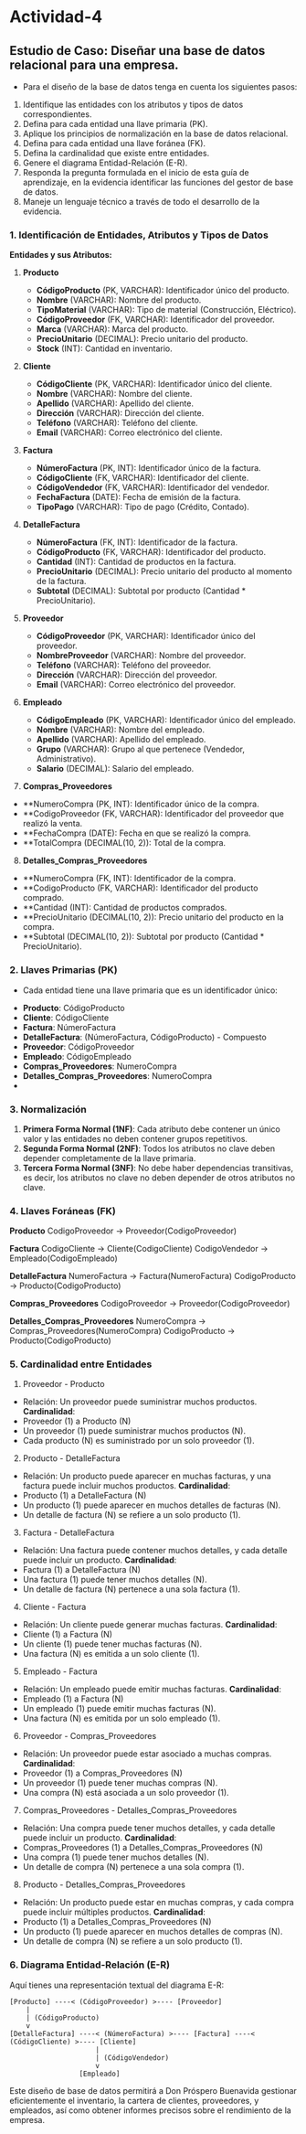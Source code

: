 # Actividad-4
## Estudio de Caso: Diseñar una base de datos relacional para una empresa.

* Para el diseño de la base de datos tenga en cuenta los siguientes pasos:
1. Identifique las entidades con los atributos y tipos de datos correspondientes.
2. Defina para cada entidad una llave primaria (PK).
3. Aplique los principios de normalización en la base de datos relacional.
4. Defina para cada entidad una llave foránea (FK).
5. Defina la cardinalidad que existe entre entidades.
6. Genere el diagrama Entidad-Relación (E-R).
7. Responda la pregunta formulada en el inicio de esta guía de aprendizaje, en la evidencia identificar las funciones del gestor de base de datos.
8. Maneje un lenguaje técnico a través de todo el desarrollo de la evidencia.

### 1. Identificación de Entidades, Atributos y Tipos de Datos

**Entidades y sus Atributos:**

1. **Producto**
   - **CódigoProducto** (PK, VARCHAR): Identificador único del producto.
   - **Nombre** (VARCHAR): Nombre del producto.
   - **TipoMaterial** (VARCHAR): Tipo de material (Construcción, Eléctrico).
   - **CódigoProveedor** (FK, VARCHAR): Identificador del proveedor.
   - **Marca** (VARCHAR): Marca del producto.
   - **PrecioUnitario** (DECIMAL): Precio unitario del producto.
   - **Stock** (INT): Cantidad en inventario.

2. **Cliente**
   - **CódigoCliente** (PK, VARCHAR): Identificador único del cliente.
   - **Nombre** (VARCHAR): Nombre del cliente.
   - **Apellido** (VARCHAR): Apellido del cliente.
   - **Dirección** (VARCHAR): Dirección del cliente.
   - **Teléfono** (VARCHAR): Teléfono del cliente.
   - **Email** (VARCHAR): Correo electrónico del cliente.

3. **Factura**
   - **NúmeroFactura** (PK, INT): Identificador único de la factura.
   - **CódigoCliente** (FK, VARCHAR): Identificador del cliente.
   - **CódigoVendedor** (FK, VARCHAR): Identificador del vendedor.
   - **FechaFactura** (DATE): Fecha de emisión de la factura.
   - **TipoPago** (VARCHAR): Tipo de pago (Crédito, Contado).

4. **DetalleFactura**
   - **NúmeroFactura** (FK, INT): Identificador de la factura.
   - **CódigoProducto** (FK, VARCHAR): Identificador del producto.
   - **Cantidad** (INT): Cantidad de productos en la factura.
   - **PrecioUnitario** (DECIMAL): Precio unitario del producto al momento de la factura.
   - **Subtotal** (DECIMAL): Subtotal por producto (Cantidad * PrecioUnitario).

5. **Proveedor**
   - **CódigoProveedor** (PK, VARCHAR): Identificador único del proveedor.
   - **NombreProveedor** (VARCHAR): Nombre del proveedor.
   - **Teléfono** (VARCHAR): Teléfono del proveedor.
   - **Dirección** (VARCHAR): Dirección del proveedor.
   - **Email** (VARCHAR): Correo electrónico del proveedor.

6. **Empleado**
   - **CódigoEmpleado** (PK, VARCHAR): Identificador único del empleado.
   - **Nombre** (VARCHAR): Nombre del empleado.
   - **Apellido** (VARCHAR): Apellido del empleado.
   - **Grupo** (VARCHAR): Grupo al que pertenece (Vendedor, Administrativo).
   - **Salario** (DECIMAL): Salario del empleado.
     
7. **Compras_Proveedores**
 - **NumeroCompra (PK, INT): Identificador único de la compra.
 - **CodigoProveedor (FK, VARCHAR): Identificador del proveedor que realizó la venta.
 - **FechaCompra (DATE): Fecha en que se realizó la compra.
 - **TotalCompra (DECIMAL(10, 2)): Total de la compra.

8. **Detalles_Compras_Proveedores**
 - **NumeroCompra (FK, INT): Identificador de la compra.
 - **CodigoProducto (FK, VARCHAR): Identificador del producto comprado.
 - **Cantidad (INT): Cantidad de productos comprados.
 - **PrecioUnitario (DECIMAL(10, 2)): Precio unitario del producto en la compra.
 - **Subtotal (DECIMAL(10, 2)): Subtotal por producto (Cantidad * PrecioUnitario).

### 2. Llaves Primarias (PK)

* Cada entidad tiene una llave primaria que es un identificador único:
- **Producto**: CódigoProducto
- **Cliente**: CódigoCliente
- **Factura**: NúmeroFactura
- **DetalleFactura**: (NúmeroFactura, CódigoProducto) - Compuesto
- **Proveedor**: CódigoProveedor
- **Empleado**: CódigoEmpleado
- **Compras_Proveedores**: NumeroCompra
- **Detalles_Compras_Proveedores**: NumeroCompra
- 
### 3. Normalización

1. **Primera Forma Normal (1NF)**: Cada atributo debe contener un único valor y las entidades no deben contener grupos repetitivos.
2. **Segunda Forma Normal (2NF)**: Todos los atributos no clave deben depender completamente de la llave primaria.
3. **Tercera Forma Normal (3NF)**: No debe haber dependencias transitivas, es decir, los atributos no clave no deben depender de otros atributos no clave.

### 4. Llaves Foráneas (FK)

**Producto**
CodigoProveedor → Proveedor(CodigoProveedor)

**Factura**
CodigoCliente → Cliente(CodigoCliente)
CodigoVendedor → Empleado(CodigoEmpleado)

**DetalleFactura**
NumeroFactura → Factura(NumeroFactura)
CodigoProducto → Producto(CodigoProducto)

**Compras_Proveedores**
CodigoProveedor → Proveedor(CodigoProveedor)

**Detalles_Compras_Proveedores**
NumeroCompra → Compras_Proveedores(NumeroCompra)
CodigoProducto → Producto(CodigoProducto)

### 5. Cardinalidad entre Entidades

1. Proveedor - Producto
* Relación: Un proveedor puede suministrar muchos productos.
**Cardinalidad**:
* Proveedor (1) a Producto (N)
* Un proveedor (1) puede suministrar muchos productos (N).
* Cada producto (N) es suministrado por un solo proveedor (1).

2. Producto - DetalleFactura
* Relación: Un producto puede aparecer en muchas facturas, y una factura puede incluir muchos productos.
**Cardinalidad**:
* Producto (1) a DetalleFactura (N)
* Un producto (1) puede aparecer en muchos detalles de facturas (N).
* Un detalle de factura (N) se refiere a un solo producto (1).

3. Factura - DetalleFactura
* Relación: Una factura puede contener muchos detalles, y cada detalle puede incluir un producto.
**Cardinalidad**:
* Factura (1) a DetalleFactura (N)
* Una factura (1) puede tener muchos detalles (N).
* Un detalle de factura (N) pertenece a una sola factura (1).

4. Cliente - Factura
* Relación: Un cliente puede generar muchas facturas.
**Cardinalidad**:
* Cliente (1) a Factura (N)
* Un cliente (1) puede tener muchas facturas (N).
* Una factura (N) es emitida a un solo cliente (1).

5. Empleado - Factura
* Relación: Un empleado puede emitir muchas facturas.
**Cardinalidad**:
* Empleado (1) a Factura (N)
* Un empleado (1) puede emitir muchas facturas (N).
* Una factura (N) es emitida por un solo empleado (1).

6. Proveedor - Compras_Proveedores
* Relación: Un proveedor puede estar asociado a muchas compras.
**Cardinalidad**:
* Proveedor (1) a Compras_Proveedores (N)
* Un proveedor (1) puede tener muchas compras (N).
* Una compra (N) está asociada a un solo proveedor (1).

7. Compras_Proveedores - Detalles_Compras_Proveedores
* Relación: Una compra puede tener muchos detalles, y cada detalle puede incluir un producto.
**Cardinalidad**:
* Compras_Proveedores (1) a Detalles_Compras_Proveedores (N)
* Una compra (1) puede tener muchos detalles (N).
* Un detalle de compra (N) pertenece a una sola compra (1).

8. Producto - Detalles_Compras_Proveedores
* Relación: Un producto puede estar en muchas compras, y cada compra puede incluir múltiples productos.
**Cardinalidad**:
* Producto (1) a Detalles_Compras_Proveedores (N)
* Un producto (1) puede aparecer en muchos detalles de compras (N).
* Un detalle de compra (N) se refiere a un solo producto (1).

### 6. Diagrama Entidad-Relación (E-R)

Aquí tienes una representación textual del diagrama E-R:

```
[Producto] ----< (CódigoProveedor) >---- [Proveedor]
    |
    | (CódigoProducto)
    v
[DetalleFactura] ----< (NúmeroFactura) >---- [Factura] ----< (CódigoCliente) >---- [Cliente]
                     |
                     | (CódigoVendedor)
                     v
                 [Empleado]
```



Este diseño de base de datos permitirá a Don Próspero Buenavida gestionar eficientemente el inventario, la cartera de clientes, proveedores, y empleados, así como obtener informes precisos sobre el rendimiento de la empresa.

